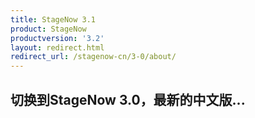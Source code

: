 ```yaml
---
title: StageNow 3.1
product: StageNow
productversion: '3.2'
layout: redirect.html
redirect_url: /stagenow-cn/3-0/about/
---
```


## 切换到StageNow 3.0，最新的中文版...